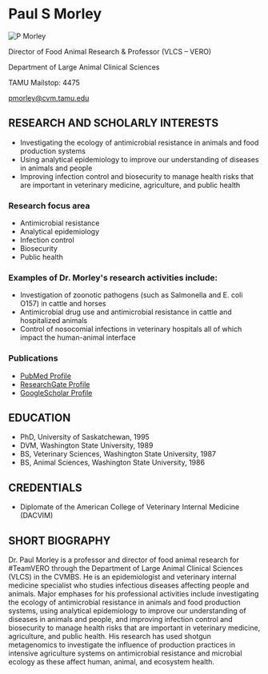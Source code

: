# Paul S Morley

![P Morley](https://apps.cvm.tamu.edu/DirectoryImages/ImagesLarger/pmorley.jpg)

Director of Food Animal Research & Professor (VLCS – VERO)

Department of Large Animal Clinical Sciences

TAMU Mailstop: 4475

pmorley@cvm.tamu.edu


## RESEARCH AND SCHOLARLY INTERESTS
* Investigating the ecology of antimicrobial resistance in animals and food production systems
* Using analytical epidemiology to improve our understanding of diseases in animals and people
* Improving infection control and biosecurity to manage health risks that are important in veterinary medicine, agriculture, and public health

### Research focus area
* Antimicrobial resistance
* Analytical epidemiology
* Infection control
* Biosecurity
* Public health

### Examples of Dr. Morley's research activities include:
* Investigation of zoonotic pathogens (such as Salmonella and E. coli O157) in cattle and horses
* Antimicrobial drug use and antimicrobial resistance in cattle and hospitalized animals
* Control of nosocomial infections in veterinary hospitals all of which impact the human-animal interface

### Publications
* [PubMed Profile](https://www.ncbi.nlm.nih.gov/myncbi/14Ikqzq30Nv5a/bibliography/public/)
* [ResearchGate Profile](https://www.researchgate.net/profile/Paul_Morley2)
* [GoogleScholar Profile](https://scholar.google.com/citations?user=T-yNyx0AAAAJ&hl=en)

## EDUCATION
* PhD, University of Saskatchewan, 1995
* DVM, Washington State University, 1989
* BS, Veterinary Sciences, Washington State University, 1987
* BS, Animal Sciences, Washington State University, 1986

## CREDENTIALS
* Diplomate of the American College of Veterinary Internal Medicine (DACVIM)

## SHORT BIOGRAPHY
Dr. Paul Morley is a professor and director of food animal research for #TeamVERO through the Department of Large Animal Clinical Sciences (VLCS) in the CVMBS. He is an epidemiologist and veterinary internal medicine specialist who studies infectious diseases affecting people and animals. Major emphases for his professional activities include investigating the ecology of antimicrobial resistance in animals and food production systems, using analytical epidemiology to improve our understanding of diseases in animals and people, and improving infection control and biosecurity to manage health risks that are important in veterinary medicine, agriculture, and public health. His research has used shotgun metagenomics to investigate the influence of production practices in intensive agriculture systems on antimicrobial resistance and microbial ecology as these affect human, animal, and ecosystem health.